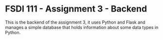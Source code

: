 # FSDI 111 - Assignment 3 - Backend
This is the backend of the assignment 3, it uses Python and Flask and manages a simple database that holds information about some data types in Python.